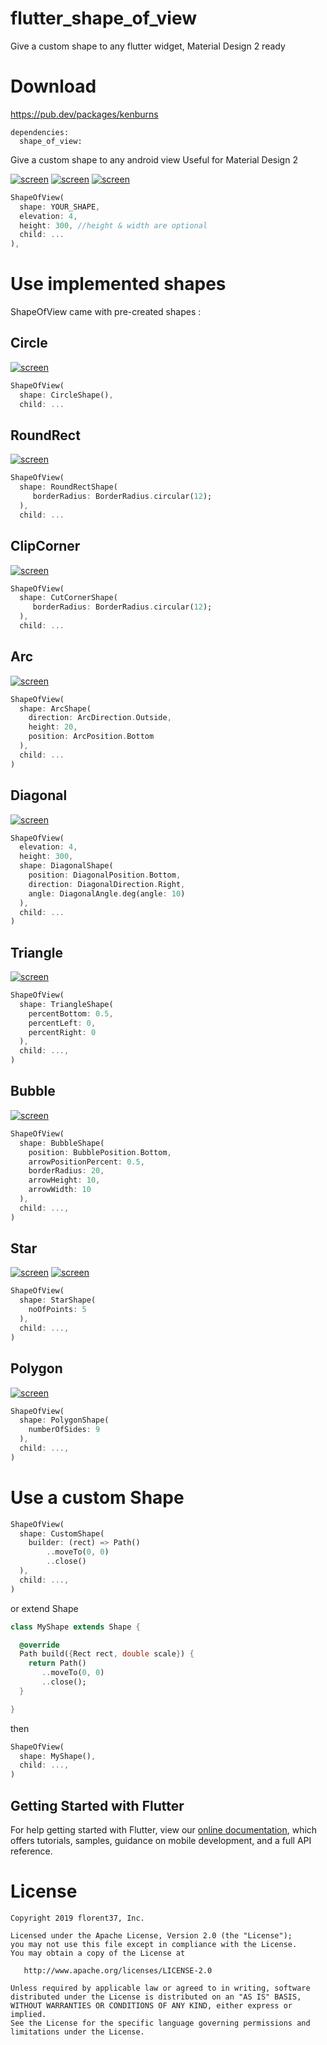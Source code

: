 # flutter_shape_of_view

Give a custom shape to any flutter widget, Material Design 2 ready

# Download

https://pub.dev/packages/kenburns

```
dependencies:
  shape_of_view: 
```

Give a custom shape to any android view
Useful for Material Design 2

[![screen](https://raw.githubusercontent.com/florent37/ShapeOfView/master/medias/shrine.gif)](https://www.github.com/florent37/ShapeOfView)
[![screen](https://raw.githubusercontent.com/florent37/ShapeOfView/master/medias/sample_diagonal.gif)](https://www.github.com/florent37/ShapeOfView)
[![screen](https://raw.githubusercontent.com/florent37/ShapeOfView/master/medias/sample_arc.gif)](https://www.github.com/florent37/ShapeOfView)

```dart
ShapeOfView(
  shape: YOUR_SHAPE,
  elevation: 4,
  height: 300, //height & width are optional
  child: ...
),
```

# Use implemented shapes

ShapeOfView came with pre-created shapes :

## Circle

[![screen](https://raw.githubusercontent.com/florent37/ShapeOfView/master/medias/circle.png)](https://www.github.com/florent37/ShapeOfView)

```dart
ShapeOfView(
  shape: CircleShape(),
  child: ...
```

## RoundRect

[![screen](https://raw.githubusercontent.com/florent37/ShapeOfView/master/medias/roundrect.png)](https://www.github.com/florent37/ShapeOfView)

```dart
ShapeOfView(
  shape: RoundRectShape(
     borderRadius: BorderRadius.circular(12);
  ),
  child: ...
```

## ClipCorner

[![screen](https://raw.githubusercontent.com/florent37/ShapeOfView/master/medias/cut_corner.png)](https://www.github.com/florent37/ShapeOfView)

```dart
ShapeOfView(
  shape: CutCornerShape(
     borderRadius: BorderRadius.circular(12);
  ),
  child: ...
```

## Arc

[![screen](https://raw.githubusercontent.com/florent37/ShapeOfView/master/medias/arc.png)](https://www.github.com/florent37/ShapeOfView)

```dart
ShapeOfView(
  shape: ArcShape(
    direction: ArcDirection.Outside,
    height: 20,
    position: ArcPosition.Bottom
  ),
  child: ...
)
```

## Diagonal

[![screen](https://raw.githubusercontent.com/florent37/ShapeOfView/master/medias/diagonal.png)](https://www.github.com/florent37/ShapeOfView)


```dart
ShapeOfView(
  elevation: 4,
  height: 300,
  shape: DiagonalShape(
    position: DiagonalPosition.Bottom,
    direction: DiagonalDirection.Right,
    angle: DiagonalAngle.deg(angle: 10)
  ),
  child: ...
)
```

## Triangle

[![screen](https://raw.githubusercontent.com/florent37/ShapeOfView/master/medias/triangle.png)](https://www.github.com/florent37/ShapeOfView)

```dart
ShapeOfView(
  shape: TriangleShape(
    percentBottom: 0.5,
    percentLeft: 0,
    percentRight: 0
  ),
  child: ...,
)
```

## Bubble

[![screen](https://raw.githubusercontent.com/florent37/ShapeOfView/master/medias/bubble.png)](https://www.github.com/florent37/ShapeOfView)

```dart
ShapeOfView(
  shape: BubbleShape(
    position: BubblePosition.Bottom,
    arrowPositionPercent: 0.5,
    borderRadius: 20,
    arrowHeight: 10,
    arrowWidth: 10
  ),
  child: ...,
)
```

## Star

[![screen](https://raw.githubusercontent.com/florent37/ShapeOfView/master/medias/star_5_pointed.png)](https://www.github.com/florent37/ShapeOfView)
[![screen](https://raw.githubusercontent.com/florent37/ShapeOfView/master/medias/star_11_pointed.png)](https://www.github.com/florent37/ShapeOfView)

```dart
ShapeOfView(
  shape: StarShape(
    noOfPoints: 5
  ),
  child: ...,
)
```

## Polygon

[![screen](https://raw.githubusercontent.com/florent37/ShapeOfView/master/medias/polygon.png)](https://www.github.com/florent37/ShapeOfView)

```dart
ShapeOfView(
  shape: PolygonShape(
    numberOfSides: 9
  ),
  child: ...,
)
```

# Use a custom Shape

```dart
ShapeOfView(
  shape: CustomShape(
    builder: (rect) => Path()
        ..moveTo(0, 0)
        ..close()
  ),
  child: ...,
)
```

or extend Shape

```dart
class MyShape extends Shape {

  @override
  Path build({Rect rect, double scale}) {
    return Path()
       ..moveTo(0, 0)
       ..close();
  }

}
```

then 

```dart
ShapeOfView(
  shape: MyShape(),
  child: ...,
)
```

## Getting Started with Flutter

For help getting started with Flutter, view our 
[online documentation](https://flutter.dev/docs), which offers tutorials, 
samples, guidance on mobile development, and a full API reference.

# License

    Copyright 2019 florent37, Inc.

    Licensed under the Apache License, Version 2.0 (the "License");
    you may not use this file except in compliance with the License.
    You may obtain a copy of the License at

       http://www.apache.org/licenses/LICENSE-2.0

    Unless required by applicable law or agreed to in writing, software
    distributed under the License is distributed on an "AS IS" BASIS,
    WITHOUT WARRANTIES OR CONDITIONS OF ANY KIND, either express or implied.
    See the License for the specific language governing permissions and
    limitations under the License.
